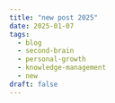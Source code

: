 ```yaml
---
title: "new post 2025"
date: 2025-01-07
tags:
  - blog
  - second-brain
  - personal-growth
  - knowledge-management
  - new
draft: false
---
```

